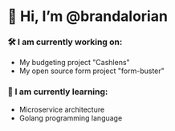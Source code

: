 # 👋 Hi, I’m @brandalorian

### 🛠️ I am currently working on:
- My budgeting project "Cashlens"
- My open source form project "form-buster"
<!--- 
  - My guitar platform Riffster
  - My UI/UX platform UXforge
  --->
### 🌱 I am currently learning:
- Microservice architecture
- Golang programming language
